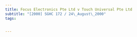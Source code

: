 ```yaml
---
title: Focus Electronics Pte Ltd v Touch Universal Pte Ltd 
subtitle: "[2000] SGHC 172 / 24\_August\_2000"
tags:


---
```


